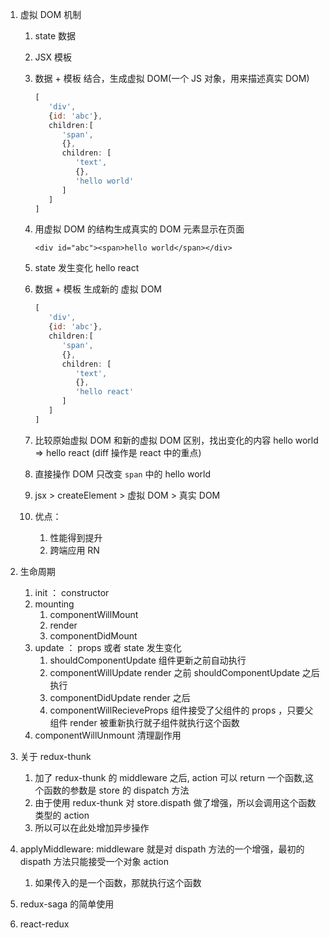 1. 虚拟 DOM 机制

   1. state 数据
   2. JSX 模板
   3. 数据 + 模板 结合，生成虚拟 DOM(一个 JS 对象，用来描述真实 DOM)

      ```javascript
      [
         'div',
         {id: 'abc'},
         children:[
            'span',
            {},
            children: [
               'text',
               {},
               'hello world'
            ]
         ]
      ]
      ```

   4. 用虚拟 DOM 的结构生成真实的 DOM 元素显示在页面

      `<div id="abc"><span>hello world</span></div>`

   5. state 发生变化 hello react
   6. 数据 + 模板 生成新的 虚拟 DOM
      ```javascript
      [
         'div',
         {id: 'abc'},
         children:[
            'span',
            {},
            children: [
               'text',
               {},
               'hello react'
            ]
         ]
      ]
      ```
   7. 比较原始虚拟 DOM 和新的虚拟 DOM 区别，找出变化的内容 hello world => hello react (diff 操作是 react 中的重点)
   8. 直接操作 DOM 只改变 `span` 中的 hello world
   9. jsx > createElement > 虚拟 DOM > 真实 DOM
   10. 优点：
       1. 性能得到提升
       2. 跨端应用 RN

2. 生命周期
   1. init ： constructor
   2. mounting
      1. componentWillMount
      2. render
      3. componentDidMount
   3. update ： props 或者 state 发生变化
      1. shouldComponentUpdate 组件更新之前自动执行
      2. componentWillUpdate render 之前 shouldComponentUpdate 之后执行
      3. componentDidUpdate render 之后
      4. componentWillRecieveProps 组件接受了父组件的 props ，只要父组件 render 被重新执行就子组件就执行这个函数
   4. componentWillUnmount 清理副作用
3. 关于 redux-thunk
   1. 加了 redux-thunk 的 middleware 之后, action 可以 return 一个函数,这个函数的参数是 store 的 dispatch 方法
   2. 由于使用 redux-thunk 对 store.dispath 做了增强，所以会调用这个函数类型的 action
   3. 所以可以在此处增加异步操作
4. applyMiddleware: middleware 就是对 dispath 方法的一个增强，最初的 dispath 方法只能接受一个对象 action
   1. 如果传入的是一个函数，那就执行这个函数
5. redux-saga 的简单使用
6. react-redux
